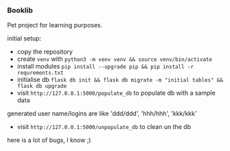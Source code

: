 ### Booklib
Pet project for learning purposes.

initial setup:
* copy the repository
* create `venv` with `python3 -m venv venv && source venv/bin/activate`
* install modules `pip install --upgrade pip && pip install -r requrements.txt`
* initialise db `flask db init && flask db migrate -m "initial tables" && flask db upgrade`
* visit `http://127.0.0.1:5000/populate_db` to populate db with a sample data

generated user name/logins are like 'ddd/ddd', 'hhh/hhh', 'kkk/kkk'
* visit `http://127.0.0.1:5000/unpopulate_db` to clean un the db

here is a lot of bugs, I know ;)

